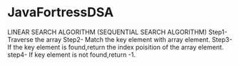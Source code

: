 # JavaFortressDSA

LINEAR SEARCH ALGORITHM (SEQUENTIAL SEARCH ALGORITHM)
Step1- Traverse the array
Step2- Match the key element with array element.
Step3- If the key element is found,return the index poisition of the array element.
step4- If key element is not found,return -1.
